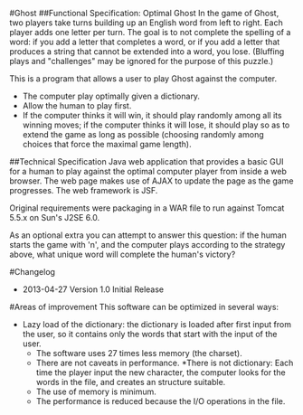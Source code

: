 #Ghost
##Functional Specification: Optimal Ghost
In the game of Ghost, two players take turns building up an English word from left to right. Each player adds one letter per turn. The goal is to not complete the spelling of a word: if you add a letter that completes a word, or if you add a letter that produces a string that cannot be extended into a word, you lose. (Bluffing plays and "challenges" may be ignored for the purpose of this puzzle.)

This is a program that allows a user to play Ghost against the computer.

* The computer play optimally given a dictionary. 
* Allow the human to play first. 
* If the computer thinks it will win, it should play randomly among all its winning moves; if the computer thinks it will lose, it should play so as to extend the game as long as possible (choosing randomly among choices that force the maximal game length).

##Technical Specification
Java web application that provides a basic GUI for a human to play against the optimal computer player from inside a web browser. The web page makes use of AJAX to update the page as the game progresses. The web framework is JSF.

Original requirements were packaging in a WAR file to run against Tomcat 5.5.x on Sun's J2SE 6.0. 

As an optional extra you can attempt to answer this question: if the human starts the game with 'n', and the computer plays according to the strategy above, what unique word will complete the human's victory?

#Changelog
* 2013-04-27 Version 1.0 Initial Release

#Areas of improvement
This software can be optimized in several ways:
* Lazy load of the dictionary: the dictionary is loaded after first input from the user, so it contains only the words that start with the input of the user.
  * The software uses 27 times less memory (the charset).
  * There are not caveats in performance.
*There is not dictionary: Each time the player input the new character, the computer looks for the words in the file, and creates an structure suitable.
  * The use of memory is minimum.
  * The performance is reduced because the I/O operations in the file.


